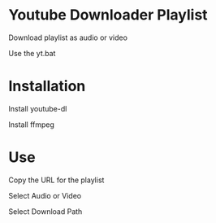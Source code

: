 # Youtube Downloader Playlist
Download playlist as audio or video

Use the yt.bat
# Installation
Install youtube-dl

Install ffmpeg
# Use
Copy the URL for the playlist

Select Audio or Video

Select Download Path